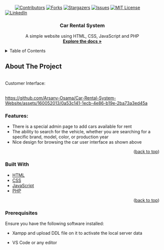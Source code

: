<a name="readme-top"></a>

<!-- PROJECT SHIELDS -->
&nbsp; &nbsp; &nbsp; &nbsp;
[![Contributors][contributors-shield]][contributors-url]
[![Forks][forks-shield]][forks-url]
[![Stargazers][stars-shield]][stars-url]
[![Issues][issues-shield]][issues-url]
[![MIT License][license-shield]][license-url]
[![LinkedIn][linkedin-shield]][linkedin-url]



<!-- PROJECT LOGO -->
<div align="center">
  <h3 align="center">Car Rental System</h3>

  <p align="center">
    A simple website using HTML, CSS, JavaScript and PHP
    <br />
    <a href="https://github.com/Arsany-Osama/Car-Rental-System-Website/tree/master"><strong>Explore the docs »</strong></a>
  </p>
</div>



<!-- TABLE OF CONTENTS -->
<details>
  <summary>Table of Contents</summary>
  <ol>
    <li>
      <a href="#about-the-project">About The Project</a>
      <ul>
        <li><a href="#built-with">Built With</a></li>
      </ul>
    </li>
    <li>
      <a href="#getting-started">Getting Started</a>
      <ul>
        <li><a href="#prerequisites">Prerequisites</a></li>
      </ul>
    </li>
  </ol>
</details>



<!-- ABOUT THE PROJECT -->

## About The Project
</br>
Customer Interface:
</br></br>



https://github.com/Arsany-Osama/Car-Rental-System-Website/assets/160052013/0a53c141-1ecb-4e86-b19e-2ba73a3ed45a


### Features:
- There is a special admin page to add cars available for rent
- The ability to search for the vehicle, whether you are searching for a specific brand, model, color, or production year
- Nice design for browsing the car user interface as shown above
<p align="right">(<a href="#readme-top">back to top</a>)</p>



### Built With

* [HTML](https://developer.mozilla.org/en-US/docs/Web/HTML)
* [CSS](https://developer.mozilla.org/en-US/docs/Web/CSS)
* [JavaScript](https://developer.mozilla.org/en-US/docs/Web/JavaScript)
* [PHP](https://www.php.net/)


<p align="right">(<a href="#readme-top">back to top</a>)</p>

### Prerequisites

Ensure you have the following software installed:
* Xampp and upload DDL file on it to activate the local server data
* VS Code or any editor

  [contributors-shield]: https://img.shields.io/github/contributors/Arsany-Osama/Car-Rental-System-Website.svg?style=for-the-badge
[contributors-url]: https://github.com/Arsany-Osama/Car-Rental-System-Website/graphs/contributors
[forks-shield]: https://img.shields.io/github/forks/Arsany-Osama/Car-Rental-System-Website.svg?style=for-the-badge
[forks-url]: https://github.com/Arsany-Osama/Car-Rental-System-Website/network/members
[stars-shield]: https://img.shields.io/github/stars/Arsany-Osama/Car-Rental-System-Website.svg?style=for-the-badge
[stars-url]: https://github.com/Arsany-Osama/Car-Rental-System-Website/stargazers
[issues-shield]: https://img.shields.io/github/issues/Arsany-Osama/Car-Rental-System-Website.svg?style=for-the-badge
[issues-url]: https://github.com/Arsany-Osama/Car-Rental-System-Website/issues
[license-shield]: https://img.shields.io/github/license/Arsany-Osama/Connect4-Java.svg?style=for-the-badge
[license-url]: https://github.com/Arsany-Osama/Car-Rental-System-Website/blob/master/LICENSE
[linkedin-shield]: https://img.shields.io/badge/-LinkedIn-black.svg?style=for-the-badge&logo=linkedin&colorB=555
[linkedin-url]: https://linkedin.com/in/arsany-osama-446942264
